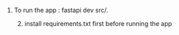 1. To run the app :
    fastapi dev src/.


    2. install requirements.txt first before running the app